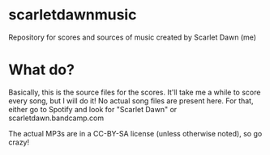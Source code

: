 # scarletdawnmusic
Repository for scores and sources of music created by Scarlet Dawn (me)

# What do? 
Basically, this is the source files for the scores. It'll take me a while to score every song, but I will do it! No actual song files are present here. For that, either go to Spotify and look for "Scarlet Dawn" or scarletdawn.bandcamp.com

The actual MP3s are in a CC-BY-SA license (unless otherwise noted), so go crazy! 
